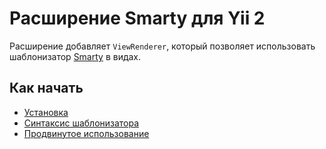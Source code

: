 Расширение Smarty для Yii 2
===========================

Расширение добавляет `ViewRenderer`, который позволяет использовать шаблонизатор [Smarty](http://www.smarty.net/) в видах.

Как начать
---------------

* [Установка](installation.md)
* [Синтаксис шаблонизатора](template-syntax.md)
* [Продвинутое использование](advanced-usage.md)
